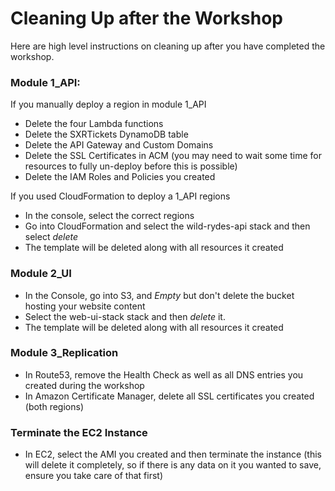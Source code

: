 # Cleaning Up after the Workshop

Here are high level instructions on cleaning up after you have completed the
workshop.

### Module 1_API:

If you manually deploy a region in module 1_API

- Delete the four Lambda functions
- Delete the SXRTickets DynamoDB table
- Delete the API Gateway and Custom Domains
- Delete the SSL Certificates in ACM (you may need to wait some time for resources
  to fully un-deploy before this is possible)
- Delete the IAM Roles and Policies you created

If you used CloudFormation to deploy a 1_API regions

- In the console, select the correct regions
- Go into CloudFormation and select the wild-rydes-api stack and then select *delete*
- The template will be deleted along with all resources it created

### Module 2_UI

- In the Console, go into S3, and *Empty* but don't delete the bucket hosting
  your website content
- Select the web-ui-stack stack and then *delete* it.
- The template will be deleted along with all resources it created

### Module 3_Replication

- In Route53, remove the Health Check as well as all DNS entries you created
  during the workshop
- In Amazon Certificate Manager, delete all SSL certificates you created (both regions)


### Terminate the EC2 Instance

- In EC2, select the AMI you created and then terminate the instance (this will delete
  it completely, so if there is any data on it you wanted to save, ensure you take
  care of that first)
